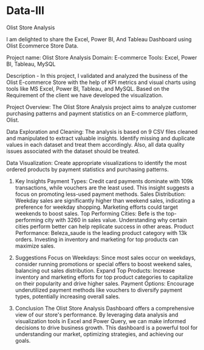 # Data-III
Olist Store Analysis

 I am delighted to share the Excel, Power BI, And Tableau Dashboard using Olist Ecommerce Store Data.
 
 Project name: Olist Store Analysis
 Domain: E-commerce
 Tools: Excel, Power BI, Tableau, MySQL
 
Description - In this project, I validated and analyzed the business of the Olist E-commerce Store with the help of KPI metrics and visual charts using tools like MS Excel, Power BI, Tableau, and MySQL. Based on the Requirement of the client we have developed the visualization.
 
Project Overview:
 The Olist Store Analysis project aims to analyze customer purchasing patterns and payment statistics on an E-commerce platform, Olist. 

 Data Exploration and Cleaning:
 The analysis is based on 9 CSV files cleaned and manipulated to extract valuable insights. Identify missing and duplicate values in each dataset and treat them accordingly. Also, all data quality issues associated with the dataset should be treated.
 
Data Visualization:
Create appropriate visualizations to identify the most ordered products by payment statistics and purchasing patterns.


1. Key Insights
Payment Types:
Credit card payments dominate with 109k transactions, while vouchers are the least used. This insight suggests a focus on promoting less-used payment methods.
Sales Distribution:
Weekday sales are significantly higher than weekend sales, indicating a preference for weekday shopping. Marketing efforts could target weekends to boost sales.
Top Performing Cities:
Befe is the top-performing city with 3260 in sales value. Understanding why certain cities perform better can help replicate success in other areas.
Product Performance:
Beleza_saude is the leading product category with 13k orders. Investing in inventory and marketing for top products can maximize sales.

2. Suggestions
Focus on Weekdays:
Since most sales occur on weekdays, consider running promotions or special offers to boost weekend sales, balancing out sales distribution.
Expand Top Products:
Increase inventory and marketing efforts for top product categories to capitalize on their popularity and drive higher sales.
Payment Options:
Encourage underutilized payment methods like vouchers to diversify payment types, potentially increasing overall sales.

3. Conclusion
The Olist Store Analysis Dashboard offers a comprehensive view of our store's performance. By leveraging data analysis and visualization tools in Excel and Power Query, we can make informed decisions to drive business growth. This dashboard is a powerful tool for understanding our market, optimizing strategies, and achieving our goals.
